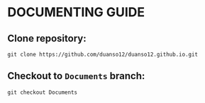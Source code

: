 # DOCUMENTING GUIDE

## Clone repository: 
`git clone https://github.com/duanso12/duanso12.github.io.git`

## Checkout to `Documents` branch: 
`git checkout Documents`
